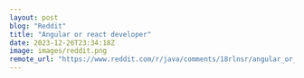 ```yaml
---
layout: post
blog: "Reddit"
title: "Angular or react developer"
date: 2023-12-26T23:34:18Z
image: images/reddit.png
remote_url: "https://www.reddit.com/r/java/comments/18rlnsr/angular_or_react_developer/"
---
```

